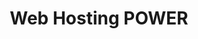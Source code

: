 ---
title: Web Hosting POWER
published: true
slug: web-power
sections: 'Premiers pas, Node.js, Python, Ruby'
---